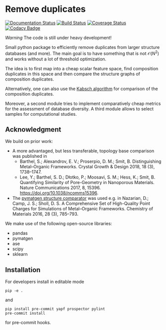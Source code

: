# Remove duplicates

[![Documentation Status](https://readthedocs.org/projects/structure-comp/badge/?version=latest)](https://structure-comp.readthedocs.io/en/latest/?badge=latest)
[![Build Status](https://travis-ci.com/kjappelbaum/structure_comp.svg?branch=master)](https://travis-ci.com/kjappelbaum/structure_comp)
[![Coverage Status](https://coveralls.io/repos/github/kjappelbaum/structure_comp/badge.svg?branch=master)](https://coveralls.io/github/kjappelbaum/structure_comp?branch=master)
[![Codacy Badge](https://api.codacy.com/project/badge/Grade/ed971fb3b03f4b24bfd58600bd7a7254)](https://www.codacy.com/app/kjappelbaum/structure_comp?utm_source=github.com&amp;utm_medium=referral&amp;utm_content=kjappelbaum/structure_comp&amp;utm_campaign=Badge_Grade)

*Warning* The code is still under heavy development! 

Small python package to efficiently remove duplicates from larger 
structure databases (and more). The main goal is to have something that is not $\mathcal{O}(N^2)$ 
and works without a lot of threshold optimization. 

The idea is to first map into a cheap scalar feature space, find composition duplicates
in this space and then compare the structure graphs of composition duplicates. 

Alternatively, one can also use the [Kabsch algorithm](https://en.wikipedia.org/wiki/Kabsch_algorithm) for comparison of the composition duplicates.

Moreover, a second module tries to implement comparatively cheap metrics for the assessment of database diversity. 
A third module allows to select samples for computational studies. 

## Acknowledgment
We build on prior work:

*   A more advantaged, but less transferable, topology base comparison was published in 
    * Barthel, S.; Alexandrov, E. V.; Proserpio, D. M.; Smit, B. Distinguishing Metal–Organic Frameworks. Crystal Growth & Design 2018, 18 (3), 1738–1747.
    * Lee, Y.; Barthel, S. D.; Dłotko, P.; Moosavi, S. M.; Hess, K.; Smit, B. Quantifying Similarity of Pore-Geometry in Nanoporous Materials. Nature Communications 2017, 8, 15396. https://doi.org/10.1038/ncomms15396.
*   The [pymatgen structure comparator](http://pymatgen.org/_modules/pymatgen/analysis/structure_matcher.html) was used e.g.  in Nazarian, D.; Camp, J. S.; Sholl, D. S. A Comprehensive Set of High-Quality Point Charges for Simulations of Metal–Organic Frameworks. Chemistry of Materials 2016, 28 (3), 785–793. 

We make use of the following open-source libraries:

*   pandas
*   pymatgen 
*   ase 
*   scipy 
*   sklearn 


## Installation
For developers install in editable mode

    pip -e . 
    
and 

    pip install pre-commit yapf prospector pylint
    pre-commit install
    
for pre-commit hooks. 



